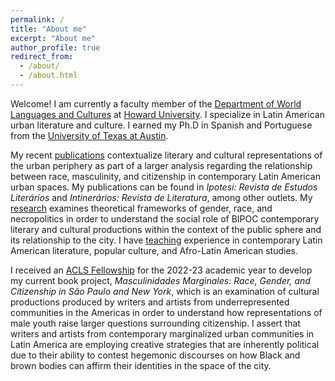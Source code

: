 ```yaml
---
permalink: /
title: "About me"
excerpt: "About me"
author_profile: true
redirect_from: 
  - /about/
  - /about.html
---
```




Welcome! I am currently a faculty member of the
[Department of World Languages and Cultures](https://wlc.howard.edu/) 
at [Howard University](https://howard.edu/). I specialize
in Latin American urban literature and culture. I earned my Ph.D in
Spanish and Portuguese from the
[University of Texas at Austin](https://liberalarts.utexas.edu/spanish/).

My recent [publications](publications) contextualize literary and cultural representations of the urban periphery as part of a larger analysis regarding the relationship between race, masculinity, and citizenship in contemporary Latin American urban spaces. My publications can be found in _Ipotesi: Revista de Estudos Literários_ and _Intinerários: Revista de Literatura_, among other outlets. My [research](research) examines theoretical frameworks of gender, race, and necropolitics in order to understand the social role of BIPOC contemporary literary and cultural productions within the context of the public sphere and its relationship to the city. I have [teaching](teaching) experience in contemporary Latin American literature, popular culture, and Afro-Latin American studies. 

I received an [ACLS Fellowship](https://www.acls.org/fellow-grantees/eliseo-jacob/) for the 2022-23 academic year to develop my current book project, _Masculinidades Marginales: Race, Gender, and Citizenship in São Paulo and New York_, which is an examination of cultural productions produced by writers and artists from underrepresented communities in the Americas in order to understand how representations of male youth raise larger questions surrounding citizenship.  I assert that writers and artists from contemporary marginalized urban communities in Latin America are employing creative strategies that are inherently political due to their ability to contest hegemonic discourses on how Black and brown bodies can affirm their identities in the space of the city.
